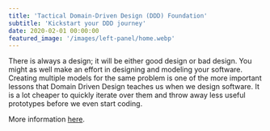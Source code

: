 ```yaml
---
title: 'Tactical Domain-Driven Design (DDD) Foundation'
subtitle: 'Kickstart your DDD journey'
date: 2020-02-01 00:00:00
featured_image: '/images/left-panel/home.webp'
---
```


There is always a design; it will be either good design or bad design. You might as well make an effort in designing and modeling your software. Creating multiple models for the same problem is one of the more important lessons that Domain Driven Design teaches us when we design software. It is a lot cheaper to quickly iterate over them and throw away less useful prototypes before we even start coding.

More information [here](https://xebia.com/academy/en/training/tactical-domain-driven-design-ddd).
